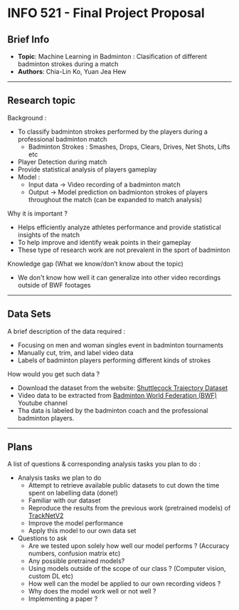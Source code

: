 # INFO 521 - Final Project Proposal

## Brief Info
- **Topic**: Machine Learning in Badminton : Clasification of different badminton strokes during a match 
- **Authors**: Chia-Lin Ko, Yuan Jea Hew

---
## Research topic
Background :
- To classify badminton strokes performed by the players during a professional badminton match  
  - Badminton Strokes : Smashes, Drops, Clears, Drives, Net Shots, Lifts etc 
- Player Detection during match 
- Provide statistical analysis of players gameplay 
- Model :
  - Input data -> Video recording of a badminton match
  - Output -> Model prediction on badmionton strokes of players throughout the match (can be expanded to match analysis)  

Why it is important ?
- Helps efficiently analyze athletes performance and provide statistical insights of the match 
- To help improve and identify weak points in their gameplay
- These type of research work are not prevalent in the sport of badminton 

Knowledge gap (What we know/don’t know about the topic)
- We don't know how well it can generalize into other video recordings outside of BWF footages

---
## Data Sets
A brief description of the data required :
  - Focusing on men and woman singles event in badminton tournaments
  - Manually cut, trim, and label video data
  - Labels of badminton players performing different kinds of strokes 
   
How would you get such data ?
- Download the dataset from the website: [Shuttlecock Trajectory Dataset](https://hackmd.io/Nf8Rh1NrSrqNUzmO0sQKZw)
- Video data to be extracted from [Badminton World Federation (BWF)](https://www.youtube.com/c/bwftv) Youtube channel 
- Tha data is labeled by the badminton coach and the professional badminton players.

---
## Plans
A list of questions & corresponding analysis tasks you plan to do :
- Analysis tasks we plan to do
    - Attempt to retrieve available public datasets to cut down the time spent on labelling data (done!)
    - Familiar with our dataset
    - Reproduce the results from the previous work (pretrained models) of [TrackNetV2](https://nol.cs.nctu.edu.tw:234/open-source/TrackNetv2)
    - Improve the model performance
    - Apply this model to our own data set
- Questions to ask
    - Are we tested upon solely how well our model performs ? (Accuracy numbers, confusion matrix etc)
    - Any possible pretrained models?
    - Using models outside of the scope of our class ? (Computer vision, custom DL etc)
    - How well can the model be applied to our own recording videos ? 
    - Why does the model work well or not well ? 
    - Implementing a paper ?
    
